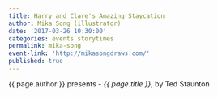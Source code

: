 ```yaml
---
title: Harry and Clare's Amazing Staycation
author: Mika Song (illustrator)
date: '2017-03-26 10:30:00'
categories: events storytimes
permalink: mika-song
event-link: 'http://mikasongdraws.com/'
published: true
---
```

{{ page.author }} presents - *{{ page.title }}*, by Ted Staunton
